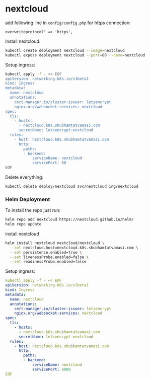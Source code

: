 # nextcloud

add following line in `config/config.php` for https connection: 
```
overwriteprotocol' => 'https',
```

Install nextcloud:
```bash
kubectl create deployment nextcloud --image=nextcloud
kubectl expose deployment nextcloud --port=80 --name=nextcloud
```

Setup ingress:
```bash
kubectl apply -f - << EOF
apiVersion: networking.k8s.io/v1beta1
kind: Ingress
metadata:
  name: nextcloud
  annotations:
    cert-manager.io/cluster-issuer: letsencrypt
    nginx.org/websocket-services: nextcloud
spec:
  tls:
    - hosts:
      - nextcloud.k8s.shubhamtatvamasi.com
      secretName: letsencrypt-nextcloud
  rules:
    - host: nextcloud.k8s.shubhamtatvamasi.com
      http:
        paths:
        - backend:
            serviceName: nextcloud
            servicePort: 80
EOF
```

Delete everything:
```bash
kubectl delete deploy/nextcloud svc/nextcloud ing/nextcloud
```

### Helm Deployment

To install the repo just run:
```bash
helm repo add nextcloud https://nextcloud.github.io/helm/
helm repo update
```

install nextcloud
```bash
helm install nextcloud nextcloud/nextcloud \
  --set nextcloud.host=nextcloud.k8s.shubhamtatvamasi.com \
  --set persistence.enabled=true \
  --set livenessProbe.enabled=false \
  --set readinessProbe.enabled=false
```

Setup ingress:
```yaml
kubectl apply -f - << EOF
apiVersion: networking.k8s.io/v1beta1
kind: Ingress
metadata:
  name: nextcloud
  annotations:
    cert-manager.io/cluster-issuer: letsencrypt
    nginx.org/websocket-services: nextcloud
spec:
  tls:
    - hosts:
      - nextcloud.k8s.shubhamtatvamasi.com
      secretName: letsencrypt-nextcloud
  rules:
    - host: nextcloud.k8s.shubhamtatvamasi.com
      http:
        paths:
        - backend:
            serviceName: nextcloud
            servicePort: 8080
EOF
```
